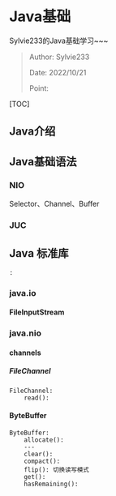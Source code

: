 # Java基础

Sylvie233的Java基础学习~~~

> Author: Sylvie233
>
> Date: 2022/10/21
>
> Point: 



[TOC]

## Java介绍



## Java基础语法

### NIO

Selector、Channel、Buffer



### JUC



## Java 标准库

```
:
```



### java.io

#### FileInputStream



### java.nio

#### channels

##### FileChannel

```
FileChannel:
	read():
```





#### ByteBuffer

```
ByteBuffer:
	allocate():
	---
	clear():
	compact():
	flip(): 切换读写模式
	get():
	hasRemaining():
```

